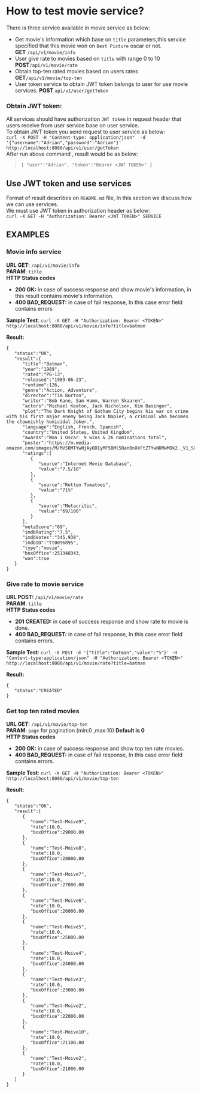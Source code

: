 # How to test movie service?
There is three service available in movie service as below:
* Get movie's information which base on `title` parameters,this service specified that this movie won on `Best Picture` oscar  or not.  
 **GET** `/api/v1/movie/info`
* User give rate to movies based on `title` with range 0 to 10  
  **POST**`/api/v1/movie/rate`
* Obtain top-ten rated movies based on users rates  
  **GET**`/api/v1/movie/top-ten`
* User token service to obtain JWT token belongs to user for use movie services.
**POST** `api/v1/user/getToken`

### Obtain JWT token:
All services should have authorization `JWT token` in request header that users receive from user service base on user service.  
To obtain JWT token you send request to user service as below:  
`curl -X POST -H "Content-type: application/json"  -d '{"username":"Adrian","password":"Adrian"}' http://localhost:8080/api/v1/user/getToken`  
After run above command , result would be as below:
>`{
"user":"Adrian",
"token":"Bearer <JWT TOKEN>"
}`

## Use JWT token and use services
Format of result describes on `README.md` file, In this section we discuss how we can use services.  
We must use JWT token in authorization header as below:    
`curl -X GET -H "Authorization: Bearer <JWT TOKEN>" SERVICE`

## EXAMPLES
### Movie info service
**URL GET:** `/api/v1/movie/info`  
**PARAM**: `title`  
**HTTP Status codes**
* **200 OK:** in case of success response and show movie's information, in this result contains movie's information.    
* **400 BAD_REQUEST:** in case of fail response, In this case error field contains errors   

**Sample Test**: `curl -X GET -H "Authorization: Bearer <TOKEN>" http://localhost:8080/api/v1/movie/info?title=batman`  

**Result:**  
```
{
   "status":"OK",
   "result":{
      "title":"Batman",
      "year":"1989",
      "rated":"PG-13",
      "released":"1989-06-23",
      "runtime":126,
      "genre":"Action, Adventure",
      "director":"Tim Burton",
      "writer":"Bob Kane, Sam Hamm, Warren Skaaren",
      "actors":"Michael Keaton, Jack Nicholson, Kim Basinger",
      "plot":"The Dark Knight of Gotham City begins his war on crime with his first major enemy being Jack Napier, a criminal who becomes the clownishly homicidal Joker.",
      "language":"English, French, Spanish",
      "country":"United States, United Kingdom",
      "awards":"Won 1 Oscar. 9 wins & 26 nominations total",
      "poster":"https://m.media-amazon.com/images/M/MV5BMTYwNjAyODIyMF5BMl5BanBnXkFtZTYwNDMwMDk2._V1_SX300.jpg",
      "ratings":[
         {
            "source":"Internet Movie Database",
            "value":"7.5/10"
         },
         {
            "source":"Rotten Tomatoes",
            "value":"71%"
         },
         {
            "source":"Metacritic",
            "value":"69/100"
         }
      ],
      "metaScore":"69",
      "imdbRating":"7.5",
      "imdbVotes":"345,938",
      "imdbID":"tt0096895",
      "type":"movie",
      "boxOffice":251348343,
      "won":true
   }
}
``` 
### Give rate to movie service
**URL POST:** `/api/v1/movie/rate`  
**PARAM**: `title`  
**HTTP Status codes**
* **201 CREATED:** in case of success response and show rate to movie is done.
* **400 BAD_REQUEST:** in case of fail response, In this case error field contains errors.

**Sample Test**: `curl -X POST -d '{"title":"batman","value":"5"}' -H "Content-type:application/json" -H "Authorization: Bearer <TOKEN>" http://localhost:8080/api/v1/movie/rate?title=batman`

**Result:**  
```
{
   "status":"CREATED"
}
```

### Get top ten rated movies
**URL GET:** `/api/v1/movie/top-ten`  
**PARAM**: `page` for pagination (min:0 ,max:10) **Default is 0**  
**HTTP Status codes**
* **200 OK:** in case of success response and show top ten rate movies.
* **400 BAD_REQUEST:** in case of fail response, In this case error field contains errors.

**Sample Test**: `curl -X GET -H "Authorization: Bearer <TOKEN>" http://localhost:8080/api/v1/movie/top-ten`

**Result:**
```
{
   "status":"OK",
   "result":[
      {
         "name":"Test-Moive9",
         "rate":10.0,
         "boxOffice":29000.00
      },
      {
         "name":"Test-Moive8",
         "rate":10.0,
         "boxOffice":28000.00
      },
      {
         "name":"Test-Moive7",
         "rate":10.0,
         "boxOffice":27000.00
      },
      {
         "name":"Test-Moive6",
         "rate":10.0,
         "boxOffice":26000.00
      },
      {
         "name":"Test-Moive5",
         "rate":10.0,
         "boxOffice":25000.00
      },
      {
         "name":"Test-Moive4",
         "rate":10.0,
         "boxOffice":24000.00
      },
      {
         "name":"Test-Moive3",
         "rate":10.0,
         "boxOffice":23000.00
      },
      {
         "name":"Test-Moive2",
         "rate":10.0,
         "boxOffice":22000.00
      },
      {
         "name":"Test-Moive10",
         "rate":10.0,
         "boxOffice":21100.00
      },
      {
         "name":"Test-Moive2",
         "rate":10.0,
         "boxOffice":21000.00
      }
   ]
}
```


